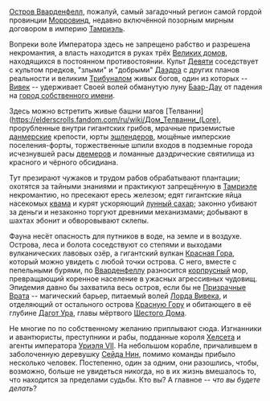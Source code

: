 [Остров Вварденфелл](https://elderscrolls.fandom.com/ru/wiki/Вварденфелл), пожалуй, самый загадочный регион самой гордой провинции [Морровинд](https://elderscrolls.fandom.com/ru/wiki/Морровинд), недавно включённой позорным мирным договором в империю [Тамриэль](https://elderscrolls.fandom.com/ru/wiki/Тамриэль). 

Вопреки воле Императора здесь не запрещено рабство и разрешена некромантия, а власть находится в руках трёх [Великих домов](https://elderscrolls.fandom.com/ru/wiki/Великие_дома), находящихся в постоянном противостоянии. Культ [Девяти](https://elderscrolls.fandom.com/ru/wiki/Девять_Божеств) соседствует с культом предков, "злыми" и "добрыми" [Даэдра](https://elderscrolls.fandom.com/ru/wiki/Даэдра) с других планов реальности и великим [Трибуналом](https://elderscrolls.fandom.com/ru/wiki/Храм_Трибунала_(Morrowind)) живых богов, один из которых -- [Вивек](https://elderscrolls.fandom.com/ru/wiki/Вивек_(персонаж)) -- удерживает Своей волей обманутую луну [Баар-Дау](https://elderscrolls.fandom.com/ru/wiki/Баар-Дау_(Lore)) от падения на [город собственного имени](https://elderscrolls.fandom.com/ru/wiki/Вивек_(Morrowind)). 

Здесь можно встретить живые башни магов [Телванни](https://elderscrolls.fandom.com/ru/wiki/Дом_Телванни_(Lore),  прорубленные внутри гигантских грибов, мрачные приземистые [данмерские](https://elderscrolls.fandom.com/ru/wiki/Данмеры_(Morrowind)) крепости, юрты [эшлендеров](https://elderscrolls.fandom.com/ru/wiki/Эшлендеры_(Lore)), мощёные имперские поселения-форты, торжественные шпили входов в подземные города исчезнувшей расы [двемеров](https://elderscrolls.fandom.com/ru/wiki/Двемеры) и ломанные даэдрические святилища из красного и чёрного обсидиана.

Тут презирают чужаков и трудом рабов обрабатывают плантации; охотятся за тайными знаниями и практикуют запрещённую в [Тамриэле](https://elderscrolls.fandom.com/ru/wiki/Тамриэль) некромантию, но пресекают ересь железом; едят гигантские яйца насекомых [квама](https://elderscrolls.fandom.com/ru/wiki/Квама_(Morrowind)) и курят ускоряющий [лунный сахар](https://elderscrolls.fandom.com/ru/wiki/Лунный_сахар_(Lore)); законно убивают за деньги и незаконно торгуют древними механизмами; добывают в шахтах эбонит и обворовывают склепы. 

Фауна несёт опасность для путников в воде, на земле и в воздухе. Острова, леса и болота соседствуют со степями и выходами вулканических лавовых озёр, а гигантский вулкан [Красная Гора](https://elderscrolls.fandom.com/ru/wiki/Красная_гора_(Lore)), который можно увидеть с любой точки острова. 
С него, вместе с пепельными бурями, по [Вварденфеллу](https://elderscrolls.fandom.com/ru/wiki/Вварденфелл) разносится [корпрусный](https://elderscrolls.fandom.com/ru/wiki/Корпрус) мор, превращающий коренное население в ужасных агрессивных чудовищ. Эпидемия давно бы захватила весь остров, если бы не [Призрачные Врата](https://elderscrolls.fandom.com/ru/wiki/Призрачные_Врата) -- магический барьер, питаемый волей [Лорда Вивека](https://elderscrolls.fandom.com/ru/wiki/Вивек_(персонаж)), и отделяющий от остального острова [Красную Гору](https://elderscrolls.fandom.com/ru/wiki/Красная_гора_(Lore)) и обитающего в её глубине [Дагот Ура](https://elderscrolls.fandom.com/ru/wiki/Дагот_Ур_(персонаж)), главы мёртвого [Шестого Дома](https://elderscrolls.fandom.com/ru/wiki/Дом_Дагот_(Lore)).

Не многие по по собственному желанию приплывают сюда. Изгнанники и авантюристы, преступники и рабы, подданные короля [Хелсета](https://elderscrolls.fandom.com/ru/wiki/Хелсет) и агенты императора [Уриэля VII](https://elderscrolls.fandom.com/ru/wiki/Уриэль_VII). На небольшом корабле, причалившем в заболоченную деревушку [Сейда Нин](https://elderscrolls.fandom.com/ru/wiki/Сейда_Нин_(Morrowind)), помимо команды прибыло несколько человек. 
Постепенно, один за одним, они разошлись, чтобы, возможно, больше не увидеться никогда, но в их жизнь вмешалось то, что находится за пределами судьбы. Кто вы? А главное -- *что вы будете делать*?
